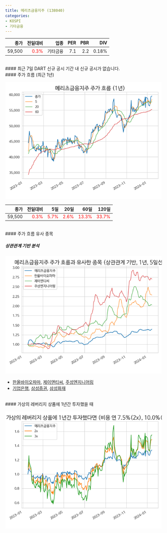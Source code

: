 ```yaml
---
title: 메리츠금융지주 (138040)
categories:
- KOSPI
- 기타금융
---
```


|**종가**|**전일대비**|**업종**|**PER**|**PBR**|**DIV**|
|-------:|-----------:|-------:|------:|------:|------:|
|59,500|<span style="color: red">0.3%</span>|기타금융|7.1|2.2|0.18%|

<!-- more -->

<br>
#### 최근 7일 DART 신규 공시
기간 내 신규 공시가 없습니다.

<br>
#### 주가 흐름 (최근 1년)

![138040](/assets/images/stock/138040.png)

|**종가**|**전일대비**|**5일**|**20일**|**60일**|**120일**|
|---:|-------:|--:|---:|---:|----:|
|59,500|<span style="color: red">0.3%</span>|<span style="color: red">5.7%</span>|<span style="color: red">2.6%</span>|<span style="color: red">13.3%</span>|<span style="color: red">33.7%</span>|

<br>
#### 주가 흐름 유사 종목

##### 상관관계 기반 분석

![138040](/assets/images/stock/138040_corr.png)
- [한올바이오파마](/009420/), [제이앤티씨](/204270/), [주성엔지니어링](/036930/)
- [기업은행](/024110/), [삼성증권](/016360/), [삼성화재](/000810/)

<br>
#### 가상의 레버리지 상품에 1년간 투자했을 때

![138040](/assets/images/stock/138040_2x.png)